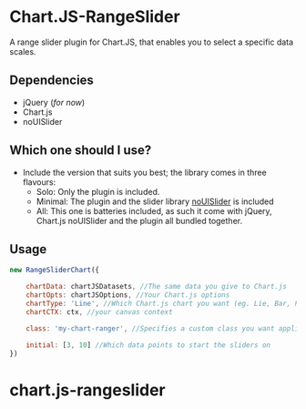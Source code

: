 # Chart.JS-RangeSlider
A range slider plugin for Chart.JS, that enables you to select a specific data scales.

## Dependencies
 - jQuery (_for now_)
 - Chart.js
 - noUISlider

## Which one should I use?
 - Include the version that suits you best; the library comes in three flavours:
   - Solo: Only the plugin is included.
   - Minimal: The plugin and the slider library [noUISlider](https://github.com/leongersen/noUiSlider) is included
   - All: This one is batteries included, as such it come with jQuery, Chart.js noUISlider and the plugin all bundled together.
  
## Usage
```javascript
new RangeSliderChart({

	chartData: chartJSDatasets, //The same data you give to Chart.js
	chartOpts: chartJSOptions, //Your Chart.js options
	chartType: 'Line', //Which Chart.js chart you want (eg. Lie, Bar, Pie, etc.)
	chartCTX: ctx, //your canvas context

	class: 'my-chart-ranger', //Specifies a custom class you want applied to your sliders

	initial: [3, 10] //Which data points to start the sliders on
})
```
# chart.js-rangeslider
